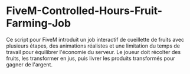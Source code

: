 # FiveM-Controlled-Hours-Fruit-Farming-Job
Ce script pour FiveM introduit un job interactif de cueillette de fruits avec plusieurs étapes, des animations réalistes et une limitation du temps de travail pour équilibrer l'économie du serveur. Le joueur doit récolter des fruits, les transformer en jus, puis livrer les produits transformés pour gagner de l'argent.
